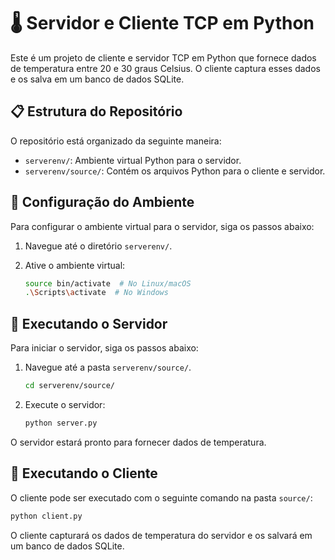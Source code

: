 # 🌡️ Servidor e Cliente TCP em Python

Este é um projeto de cliente e servidor TCP em Python que fornece dados de temperatura entre 20 e 30 graus Celsius. O cliente captura esses dados e os salva em um banco de dados SQLite.

## 📋 Estrutura do Repositório

O repositório está organizado da seguinte maneira:

- `serverenv/`: Ambiente virtual Python para o servidor.
- `serverenv/source/`: Contém os arquivos Python para o cliente e servidor.

## 🚀 Configuração do Ambiente

Para configurar o ambiente virtual para o servidor, siga os passos abaixo:

1. Navegue até o diretório `serverenv/`.
2. Ative o ambiente virtual:

   ```bash
   source bin/activate  # No Linux/macOS
   .\Scripts\activate  # No Windows

## 🏃 Executando o Servidor

Para iniciar o servidor, siga os passos abaixo:

1. Navegue até a pasta `serverenv/source/`.
   
   ```bash
   cd serverenv/source/

2. Execute o servidor:
   
      ```bash
     python server.py

O servidor estará pronto para fornecer dados de temperatura.

## 📡 Executando o Cliente

O cliente pode ser executado com o seguinte comando na pasta `source/`:

```bash
python client.py
```

O cliente capturará os dados de temperatura do servidor e os salvará em um banco de dados SQLite.
